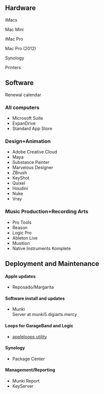 ## Hardware

iMacs

Mac Mini

iMac Pro

Mac Pro (2012)

Synology

Printers

## Software

Renewal calendar

### All computers

-   Microsoft Suite
-   ExpanDrive
-   Standard App Store

### Design+Animation

-   Adobe Creative Cloud
-   Maya
-   Substance Painter
-   Marvelous Designer
-   ZBrush
-   KeyShot
-   Quixel
-   Houdini
-   Nuke
-   Vray

### Music Production+Recording Arts

-   Pro Tools
-   Reason
-   Logic Pro
-   Ableton Live
-   Musition
-   Native Instruments Komplete

## Deployment and Maintenance  

#### Apple updates

-   Reposado/Margarita

#### Software install and updates

-   Munki  
    Server at munki5.digiarts.mercy

#### Loops for GarageBand and Logic

-   [appleloops utility](https://github.com/carlashley/appleLoops)

#### Synology

-   Package Center

#### Management/Reporting

-   Munki Report
-   KeyServer
